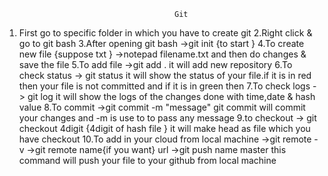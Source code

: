                                           Git
  
1. First go to specific folder in which you have to create git 
2.Right click & go to git bash
3.After opening git bash 
->git init {to start }
4.To create new file {suppose txt }
->notepad filename.txt
and then do changes & save the file
5.To add file
->git add .
it will add new repository
6.To check status
-> git status
it will show the status of your file.if it is in red then your file is not committed and if it is in green then 
7.To check logs
-> git log
it will show the logs of the changes done with time,date & hash value
8.To commit
->git commit -m "message"
git commit will commit your changes
and -m is use to to pass any message
9.to checkout
-> git checkout 4digit {4digit of hash file }
it will make head as file which you have checkout
10.To add in your cloud from local machine
->git remote -v
->git remote name{if you want} url
->git push name master
this command will push your file to your github from local machine